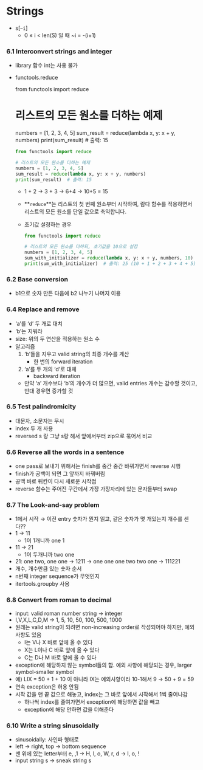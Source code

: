 # Strings

- s[`~i`]
    - 0 ≤ i < len(S) 일 때 ~i = -(i+1)

### 6.1 Interconvert strings and integer

- library 함수 int는 사용 불가
- functools.reduce
    
    
    from functools import reduce
    
    # 리스트의 모든 원소를 더하는 예제
    
    numbers = [1, 2, 3, 4, 5]
    sum_result = reduce(lambda x, y: x + y, numbers)
    print(sum_result)  # 출력: 15
    
    ```python
    from functools import reduce
    
    # 리스트의 모든 원소를 더하는 예제
    numbers = [1, 2, 3, 4, 5]
    sum_result = reduce(lambda x, y: x + y, numbers)
    print(sum_result)  # 출력: 15
    ```
    
    - 1 + 2 → 3 + 3 → 6+4 → 10+5 = 15
    - **`reduce`**는 리스트의 첫 번째 원소부터 시작하여, 람다 함수를 적용하면서 리스트의 모든 원소를 단일 값으로 축약합니다.
    - 초기값 설정하는 경우
        
        ```python
        from functools import reduce
        
        # 리스트의 모든 원소를 더하되, 초기값을 10으로 설정
        numbers = [1, 2, 3, 4, 5]
        sum_with_initializer = reduce(lambda x, y: x + y, numbers, 10)
        print(sum_with_initializer)  # 출력: 25 (10 + 1 + 2 + 3 + 4 + 5)
        
        ```
        

### 6.2 Base conversion

- b1으로 숫자 만든 다음에 b2 나누기 나머지 이용

### 6.4 Replace and remove

- ‘a’를 ‘d’ 두 개로 대치
- ‘b’는 지워라
- size: 위의 두 연산을 적용하는 원소 수
- 알고리즘
    1. ‘b’들을 지우고 valid string의 최종 개수를 계산 
        - 한 번의 forward iteration
    2. ‘a’를 두 개의 ‘d’로 대체
        - backward iteration
    - 만약 ‘a’ 개수보다 ‘b’의 개수가 더 많으면, valid entries 개수는 감수할 것이고, 반대 경우면 증가할 것

### 6.5 Test palindromicity

- 대문자, 소문자는 무시
- index 두 개 사용
- reversed s 랑 그냥 s랑 해서 앞에서부터 zip으로 묶어서 비교

### 6.6 Reverse all the words in a sentence

- one pass로 보내기 위해서는 finish를 중간 중간 바꿔가면서 reverse 시행
- finish가 공백이 되면 그 앞까지 바꿔버림
- 공백 바로 뒤칸이 다시 새로운 시작점
- reverse 함수는 주어진 구간에서 가장 가장자리에 있는 문자들부터 swap

### 6.7 The Look-and-say problem

- 1에서 시작 → 이전 entry 숫자가 뭔지 읽고, 같은 숫자가 몇 개있는지 개수를 센다??
- 1 → 11
    - 1이 1개니까 one 1
- 11 → 21
    - 1이 두개니까 two one
- 21: one two, one one → 1211 → one one one two two one → 111221
- 개수, 개수만큼 있는 숫자 순서
- n번째 integer sequence가 무엇인지
- itertools.groupby 사용

### 6.8 Convert from roman to decimal

- input: valid roman number string → integer
- I,V,X,L,C,D,M → 1, 5, 10, 50, 100, 500, 1000
- 원래는 valid string이 되려면 non-increasing order로 작성되어야 하지만, 예외사항도 있음
    - I는 V나 X 바로 앞에 올 수 있다
    - X는 L이나 C 바로 앞에 올 수 있다
    - C는 D나 M 바로 앞에 올 수 있다
- exception에 해당하지 않는 symbol들의 합. 예외 사항에 해당되는 경우, larger symbol-smaller symbol
- 예) LIX = 50 + 1 + 10 이 아니라 IX는 예외사항이라 10-1해서 9 → 50 + 9 = 59
- 연속 exception은 허용 안됨
- 시작 값을 맨 끝 값으로 해놓고, index는 그 바로 앞에서 시작해서 1씩 줄여나감
    - 하나씩 index를 줄여가면서 exception에 해당하면 값을 빼고
    - exception에 해당 안하면 값을 더해준다

### 6.10 Write a string sinusoidally

- sinusoidally: 사인파 형태로
- left → right, top → bottom sequence
- 맨 위에 있는 letter부터 e, ,1 → H, l, o, W, r, d → l, o, !
- input string s → sneak string s